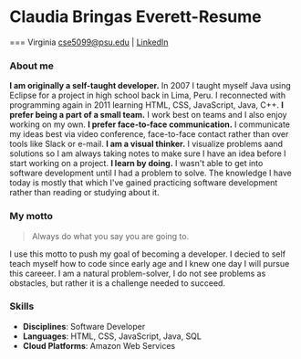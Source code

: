 # Claudia Bringas Everett-Resume
===
Virginia 
cse5099@psu.edu | [LinkedIn](https://www.linkedin.com/in/claudia-e-29318237)

### About me

**I am originally a self-taught developer.** In 2007 I taught myself Java using Eclipse for a project in high school back in Lima, Peru. I reconnected with programming again in 2011 learning HTML, CSS, JavaScript, Java, C++.
**I prefer being a part of a small team.** I work best on teams and I also enjoy working on my own.
**I prefer face-to-face communication.** I communicate my ideas best via video conference, face-to-face contact rather than over tools like Slack or e-mail.
**I am a visual thinker.** I visualize problems aand solutions so I am always taking notes to make sure I have an idea before I start working on a project.
**I learn by doing.** I wasn't able to get into software development until I had a problem to solve. The knowledge I have today is mostly that which I've gained practicing software development rather than reading or studying about it.


### My motto

> Always do what you say you are going to.

I use this motto to push my goal of becoming a developer. I decied to self teach myself how to code since early age and I knew one day I will pursue this careeer. I am a natural problem-solver, I do not see problems as obstacles, but rather it is a challenge needed to succeed.

### Skills

* **Disciplines**: Software Developer
* **Languages**: HTML, CSS, JavaScript, Java, SQL
* **Cloud Platforms**: Amazon Web Services
